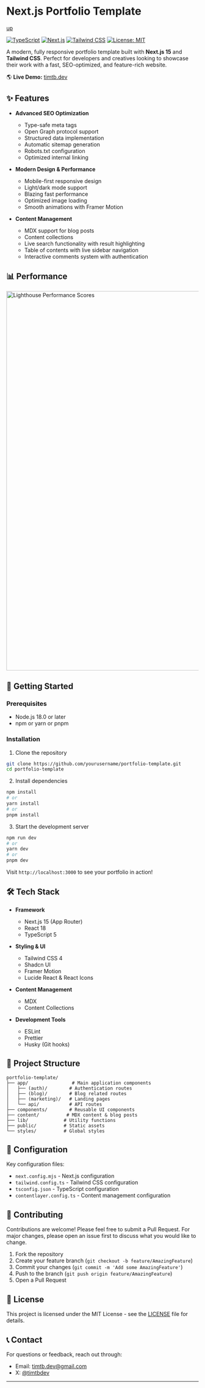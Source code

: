 # Next.js Portfolio Template

[up](https://github.com/user-attachments/assets/31d57d35-24a1-4bdd-af22-cf0a691eefc0)

[![TypeScript](https://img.shields.io/badge/TypeScript-007ACC?style=flat-square&logo=typescript&logoColor=white)](https://www.typescriptlang.org/)
[![Next.js](https://img.shields.io/badge/Next.js-000000?style=flat-square&logo=next.js&logoColor=white)](https://nextjs.org/)
[![Tailwind CSS](https://img.shields.io/badge/Tailwind_CSS-38B2AC?style=flat-square&logo=tailwind-css&logoColor=white)](https://tailwindcss.com/)
[![License: MIT](https://img.shields.io/badge/License-MIT-yellow.svg)](https://opensource.org/licenses/MIT)

A modern, fully responsive portfolio template built with **Next.js 15** and **Tailwind CSS**. Perfect for developers and creatives looking to showcase their work with a fast, SEO-optimized, and feature-rich website.

🌎 **Live Demo:** [timtb.dev](https://timtb.dev)

## ✨ Features

- **Advanced SEO Optimization**

  - Type-safe meta tags
  - Open Graph protocol support
  - Structured data implementation
  - Automatic sitemap generation
  - Robots.txt configuration
  - Optimized internal linking

- **Modern Design & Performance**

  - Mobile-first responsive design
  - Light/dark mode support
  - Blazing fast performance
  - Optimized image loading
  - Smooth animations with Framer Motion

- **Content Management**
  - MDX support for blog posts
  - Content collections
  - Live search functionality with result highlighting
  - Table of contents with live sidebar navigation
  - Interactive comments system with authentication

## 📊 Performance

<img width="995" alt="Lighthouse Performance Scores" src="https://github.com/user-attachments/assets/ab2ecb87-677f-4463-ba3b-905bafb0ab38" />

## 🚀 Getting Started

### Prerequisites

- Node.js 18.0 or later
- npm or yarn or pnpm

### Installation

1. Clone the repository

```bash
git clone https://github.com/yourusername/portfolio-template.git
cd portfolio-template
```

2. Install dependencies

```bash
npm install
# or
yarn install
# or
pnpm install
```

3. Start the development server

```bash
npm run dev
# or
yarn dev
# or
pnpm dev
```

Visit `http://localhost:3000` to see your portfolio in action!

## 🛠️ Tech Stack

- **Framework**

  - Next.js 15 (App Router)
  - React 18
  - TypeScript 5

- **Styling & UI**

  - Tailwind CSS 4
  - Shadcn UI
  - Framer Motion
  - Lucide React & React Icons

- **Content Management**

  - MDX
  - Content Collections

- **Development Tools**
  - ESLint
  - Prettier
  - Husky (Git hooks)

## 📁 Project Structure

```
portfolio-template/
├── app/                # Main application components
│   ├── (auth)/        # Authentication routes
│   ├── (blog)/        # Blog related routes
│   ├── (marketing)/   # Landing pages
│   └── api/           # API routes
├── components/        # Reusable UI components
├── content/          # MDX content & blog posts
├── lib/             # Utility functions
├── public/          # Static assets
└── styles/          # Global styles
```

## 🔧 Configuration

Key configuration files:

- `next.config.mjs` - Next.js configuration
- `tailwind.config.ts` - Tailwind CSS configuration
- `tsconfig.json` - TypeScript configuration
- `contentlayer.config.ts` - Content management configuration

## 🤝 Contributing

Contributions are welcome! Please feel free to submit a Pull Request. For major changes, please open an issue first to discuss what you would like to change.

1. Fork the repository
2. Create your feature branch (`git checkout -b feature/AmazingFeature`)
3. Commit your changes (`git commit -m 'Add some AmazingFeature'`)
4. Push to the branch (`git push origin feature/AmazingFeature`)
5. Open a Pull Request

## 📝 License

This project is licensed under the MIT License - see the [LICENSE](LICENSE) file for details.

## 📞 Contact

For questions or feedback, reach out through:

- Email: timtb.dev@gmail.com
- X: [@timtbdev](https://x.com/timtbdev)

---
